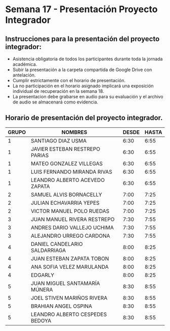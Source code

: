 #  Semana 17 - Presentación Proyecto Integrador

## Instrucciones para la presentación del proyecto integrador:

- Asistencia obligatoria de todos los participantes durante toda la jornada académica.
- Subir la presentación a la carpeta compartida de Google Drive con antelación.
- Cumplir estrictamente con el horario de presentación.
- La no participación en el horario asignado implicará una exposición individual de recuperación en la semana 18.
- La presentacion debe grabarse en audio para su evaluación y el archivo de audio se almacenará como evidencia.

## Horario de presentación del proyecto integrador.

| GRUPO | NOMBRES | DESDE | HASTA |
|-------|---------|-------|-------|
| 1 | SANTIAGO DIAZ USMA | 6:30 | 6:55 |
| 1 | JAVIER ESTEBAN RESTREPO PARIAS | 6:30 | 6:55 |
| 1 | MATEO GONZALEZ VILLEGAS | 6:30 | 6:55 |
| 1 | LUIS FERNANDO MIRANDA RIVAS | 6:30 | 6:55 |
| 1 | LEANDRO ALBERTO ACEVEDO ZAPATA | 6:30 | 6:55 |
| 2 | SAMUEL ALVIS BORNACELLY | 7:00 | 7:25 |
| 2 | JULIAN ECHAVARRIA YEPES | 7:00 | 7:25 |
| 2 | VICTOR MANUEL POLO RUEDAS | 7:00 | 7:25 |
| 3 | JUAN MANUEL RIVERA RESTREPO | 7:30 | 7:55 |
| 3 | ANDRES DARIO VALLEJO UCHIMA | 7:30 | 7:55 |
| 3 | ALEJANDRO URREGO CARDONA | 7:30 | 7:55 |
| 4 | DANIEL CANDELARIO SALDARRIAGA | 8:00 | 8:25 |
| 4 | JUAN ESTEBAN ZAPATA TOBON | 8:00 | 8:25 |
| 4 | ANA SOFIA VELEZ MARULANDA | 8:00 | 8:25 |
| 4 | EDGARLY | 8:00 | 8:25 |
| 5 | JUAN MIGUEL SANTAMARÍA MÚNERA | 8:30 | 8:55 |
| 5 | JOEL STIVEN MARIÑOS RIVERA | 8:30 | 8:55 |
| 5 | BRAHIAN ANGEL OSPINA | 8:30 | 8:55 |
| 5 | LEANDRO ALBERTO CESPEDES BEDOYA | 8:30 | 8:55 |